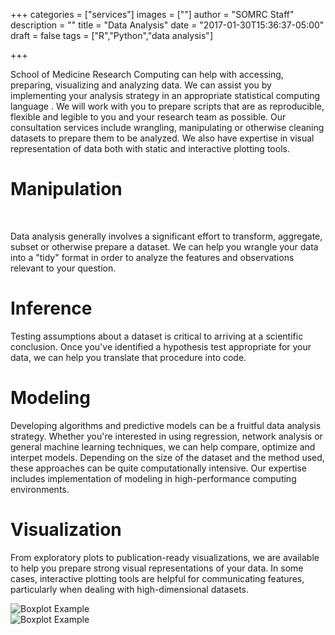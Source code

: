 +++
categories = ["services"]
images = [""]
author = "SOMRC Staff"
description = ""
title = "Data Analysis"
date = "2017-01-30T15:36:37-05:00"
draft = false
tags = ["R","Python","data analysis"]

+++

School of Medicine Research Computing can help with accessing, preparing, visualizing and analyzing data. We can assist you by implementing your analysis strategy in an appropriate statistical computing language . We will work with you to prepare scripts that are as reproducible, flexible and legible to you and your research team as possible. Our consultation services include wrangling, manipulating or otherwise cleaning datasets to prepare them to be analyzed. We also have expertise in visual representation of data both with static and interactive plotting tools.

# Manipulation

<div>
<i class = "fa fa-2x fa-th-list"></i>&nbsp;&nbsp;&nbsp;<i class = "fa fa-2x fa-long-arrow-right"></i>&nbsp;&nbsp;&nbsp;<i class = "fa fa-2x fa-th"></i>
</div>

Data analysis generally involves a significant effort to transform, aggregate, subset or otherwise prepare a dataset. We can help you wrangle your data into a "tidy" format in order to analyze the features and observations relevant to your question.

# Inference

<i class = "fa fa-2x fa-plus-square"></i>

Testing assumptions about a dataset is critical to arriving at a scientific conclusion. Once you've identified a hypothesis test appropriate for your data, we can help you translate that procedure into code.

# Modeling

<i class = "fa fa-2x fa-rocket"></i>

Developing algorithms and predictive models can be a fruitful data analysis strategy. Whether you're interested in using regression, network analysis or general machine learning techniques, we can help compare, optimize and interpet models. Depending on the size of the dataset and the method used, these approaches can be quite computationally intensive. Our expertise includes implementation of modeling in high-performance computing environments.

# Visualization

<i class = "fa fa-2x fa-area-chart"></i>

From exploratory plots to publication-ready visualizations, we are available to help you prepare strong visual representations of your data. In some cases, interactive plotting tools are helpful for communicating features, particularly when dealing with high-dimensional datasets. 

<div class="row">
	<div class="col-sm-4">
		<img class="img-fluid" src="https://somrc.virginia.edu/images/boxplot.png" alt="Boxplot Example" align="center" />
	</div>
	<div class="col-sm-4">
		<img class="img-fluid" src="https://somrc.virginia.edu/images/heatmap.png" alt="Boxplot Example" align="center" />
	</div>
</div>